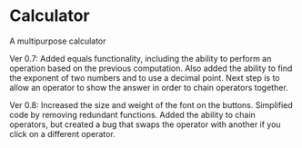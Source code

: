 # Calculator
A multipurpose calculator


Ver 0.7: Added equals functionality, including the ability to perform an operation based on the previous computation. Also added the ability to find the exponent of two numbers and to use a decimal point.  Next step is to allow an operator to show the answer in order to chain operators together.

Ver 0.8: Increased the size and weight of the font on the buttons. Simplified code by removing redundant functions. Added the ability to chain operators, but created a bug that swaps the operator with another if you click on a different operator.